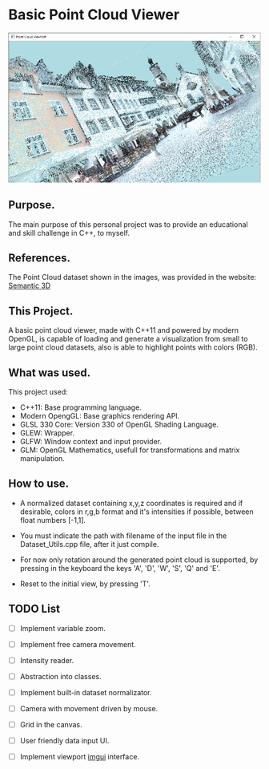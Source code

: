 # Basic Point Cloud Viewer

![Stable Version Cover Image](docs/beta-version.png)


## Purpose.

The main purpose of this personal project was to provide an educational and skill challenge in C++, to myself.

## References.

The Point Cloud dataset shown in the images, was provided in the website: [Semantic 3D](https://semantic3d.net)

## This Project.

A basic point cloud viewer, made with C++11 and powered by modern OpenGL, is capable of loading and generate a visualization from small to large point cloud datasets, also is able to highlight points with colors (RGB).

## What was used.

This project used:

* C++11: Base programming language.
* Modern OpengGL: Base graphics rendering API.
* GLSL 330 Core: Version 330 of OpenGL Shading Language.
* GLEW: Wrapper.
* GLFW: Window context and input provider.
* GLM: OpenGL Mathematics, usefull for transformations and matrix manipulation.


## How to use.

- A normalized dataset containing x,y,z coordinates is required and if desirable, colors in r,g,b format and it's intensities if possible, between float numbers [-1,1].

- You must indicate the path with filename of the input file in the Dataset_Utils.cpp file, after it just compile.

- For now only rotation around the generated point cloud is supported, by pressing in the keyboard the keys 'A', 'D', 'W', 'S', 'Q' and 'E'.

- Reset to the initial view, by pressing 'T'.




## TODO List

- [ ] Implement variable zoom.
- [ ] Implement free camera movement.
- [ ] Intensity reader.
- [ ] Abstraction into classes.
- [ ] Implement built-in dataset normalizator.
- [ ] Camera with movement driven by mouse.
- [ ] Grid in the canvas.
- [ ] User friendly data input UI.
- [ ] Implement viewport [imgui](https://github.com/ocornut/imgui) interface.



